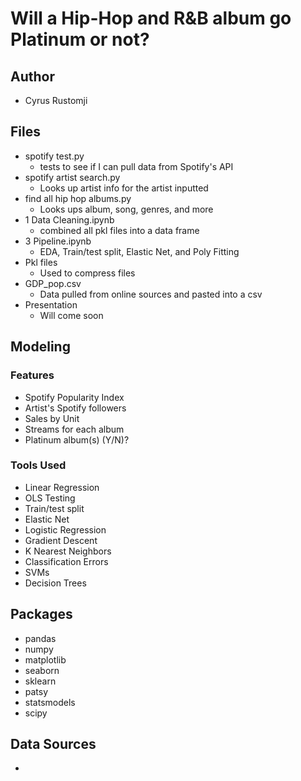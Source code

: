 # Will a Hip-Hop and R&B album go Platinum or not?

## Author

* Cyrus Rustomji

## Files

* spotify test.py
	* tests to see if I can pull data from Spotify's API
* spotify artist search.py
	* Looks up artist info for the artist inputted
* find all hip hop albums.py
	* Looks ups album, song, genres, and more
* 1 Data Cleaning.ipynb
	* combined all pkl files into a data frame
* 3 Pipeline.ipynb
	* EDA, Train/test split, Elastic Net, and Poly Fitting
* Pkl files
	* Used to compress files
* GDP_pop.csv
	* Data pulled from online sources and pasted into a csv
* Presentation
	* Will come soon

## Modeling

### Features

* Spotify Popularity Index
* Artist's Spotify followers
* Sales by Unit
* Streams for each album
* Platinum album(s) (Y/N)?

### Tools Used

* Linear Regression
* OLS Testing
* Train/test split
* Elastic Net
* Logistic Regression
* Gradient Descent
* K Nearest Neighbors
* Classification Errors
* SVMs
* Decision Trees

## Packages 

* pandas
* numpy
* matplotlib
* seaborn
* sklearn
* patsy
* statsmodels
* scipy

## Data Sources

* 

